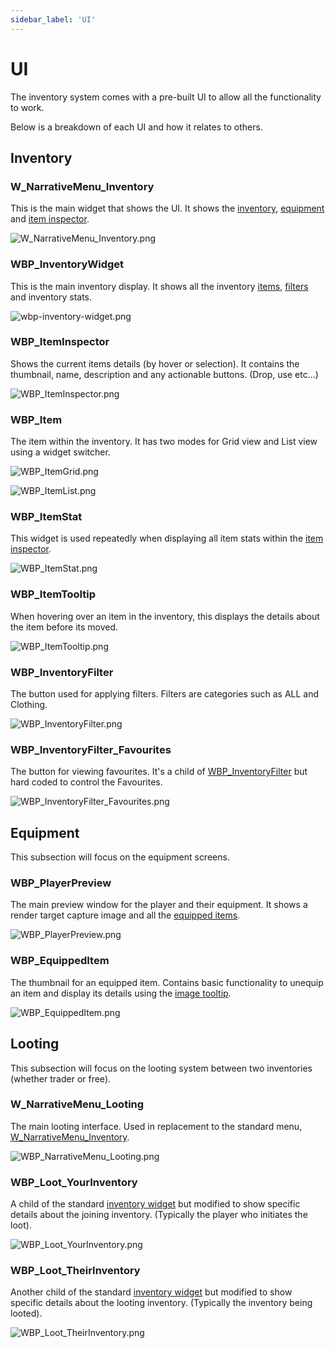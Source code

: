 ```yaml
---
sidebar_label: 'UI'
---
```


# UI

The inventory system comes with a pre-built UI to allow all the functionality to work.

Below is a breakdown of each UI and how it relates to others.

## Inventory

### W_NarrativeMenu_Inventory

This is the main widget that shows the UI. It shows the [inventory](./index.md#wbp_inventorywidget), [equipment](./index.md#wbp_playerpreview) and [item inspector](./index.md#wbp_iteminspector).

![W_NarrativeMenu_Inventory.png](/img/inventory/ui/W_NarrativeMenu_Inventory.png)

### WBP_InventoryWidget

This is the main inventory display. It shows all the inventory [items](./index.md#wbp_item), [filters](./index.md#wbp_inventoryfilter) and inventory stats.

![wbp-inventory-widget.png](/img/inventory/ui/wbp-inventory-widget.png)

### WBP_ItemInspector

Shows the current items details (by hover or selection). It contains the thumbnail, name, description and any actionable buttons. (Drop, use etc...)

![WBP_ItemInspector.png](/img/inventory/ui/WBP_ItemInspector.png)

### WBP_Item

The item within the inventory. It has two modes for Grid view and List view using a widget switcher.

![WBP_ItemGrid.png](/img/inventory/ui/WBP_ItemGrid.png)

![WBP_ItemList.png](/img/inventory/ui/WBP_ItemList.png)

### WBP_ItemStat

This widget is used repeatedly when displaying all item stats within the [item inspector](./index.md#wbp_iteminspector).

![WBP_ItemStat.png](/img/inventory/ui/WBP_ItemStat.png)

### WBP_ItemTooltip

When hovering over an item in the inventory, this displays the details about the item before its moved. 

![WBP_ItemTooltip.png](/img/inventory/ui/WBP_ItemTooltip.png)

### WBP_InventoryFilter

The button used for applying filters. Filters are categories such as ALL and Clothing.

![WBP_InventoryFilter.png](/img/inventory/ui/WBP_InventoryFilter.png)

### WBP_InventoryFilter_Favourites

The button for viewing favourites. It's a child of [WBP_InventoryFilter](./index.md#wbp_inventoryfilter) but hard coded to control the Favourites. 

![WBP_InventoryFilter_Favourites.png](/img/inventory/ui/WBP_InventoryFilter_Favourites.png)

## Equipment

This subsection will focus on the equipment screens.

### WBP_PlayerPreview

The main preview window for the player and their equipment. It shows a render target capture image and all the [equipped items](./index.md#wbp_equippeditem). 

![WBP_PlayerPreview.png](/img/inventory/ui/WBP_PlayerPreview.png)

### WBP_EquippedItem

The thumbnail for an equipped item. Contains basic functionality to unequip an item and display its details using the [image tooltip](./index.md#wbp_itemtooltip).

![WBP_EquippedItem.png](/img/inventory/ui/WBP_EquippedItem.png)

## Looting

This subsection will focus on the looting system between two inventories (whether trader or free).

### W_NarrativeMenu_Looting

The main looting interface. Used in replacement to the standard menu, [W_NarrativeMenu_Inventory](./index.md#w_narrativemenu_inventory).

![WBP_NarrativeMenu_Looting.png](/img/inventory/ui/WBP_NarrativeMenu_Looting.png)

### WBP_Loot_YourInventory

A child of the standard [inventory widget](./index.md#wbp_inventorywidget) but modified to show specific details about the joining inventory. (Typically the player who initiates the loot).

![WBP_Loot_YourInventory.png](/img/inventory/ui/WBP_Loot_YourInventory.png)

### WBP_Loot_TheirInventory

Another child of the standard [inventory widget](./index.md#wbp_inventorywidget) but modified to show specific details about the looting inventory. (Typically the inventory being looted).

![WBP_Loot_TheirInventory.png](/img/inventory/ui/WBP_Loot_TheirInventory.png)
